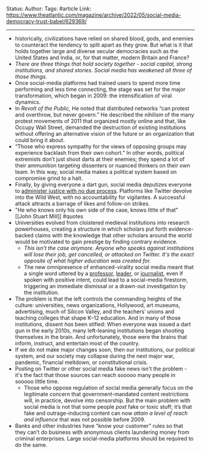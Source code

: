 Status:
Author:
Tags: #article 
Link: https://www.theatlantic.com/magazine/archive/2022/05/social-media-democracy-trust-babel/629369/
***
- historically, civilizations have relied on shared blood, gods, and enemies to counteract the tendency to split apart as they grow. But what is it that holds together large and diverse secular democracies such as the United States and India, or, for that matter, modern Britain and France?
- *There are three things that hold society together - social capital, strong institutions, and shared stories. Social media has weakened all three of those things.*
- Once social-media platforms had trained users to spend more time performing and less time connecting, the stage was set for the major transformation, which began in 2009: the intensification of viral dynamics.
- In *Revolt of the Public*, He noted that distributed networks “can protest and overthrow, but never govern.” He described the nihilism of the many protest movements of 2011 that organized mostly online and that, like Occupy Wall Street, demanded the destruction of existing institutions without offering an alternative vision of the future or an organization that could bring it about.
- “Those who express sympathy for the views of opposing groups may experience backlash from their own cohort.” In other words, political extremists don’t just shoot darts at their enemies; they spend a lot of their ammunition targeting dissenters or nuanced thinkers on their own team. In this way, social media makes a political system based on compromise grind to a halt.
- Finally, by giving everyone a dart gun, social media deputizes everyone to [administer justice with no due process](https://www.theatlantic.com/magazine/archive/2021/10/new-puritans-mob-justice-canceled/619818/). Platforms like Twitter devolve into the Wild West, with no accountability for vigilantes. A successful attack attracts a barrage of likes and follow-on strikes.
- "He who knows only his own side of the case, knows little of that" [[John Stuart Mill]] #quotes 
- Universities evolved from cloistered medieval institutions into research powerhouses, creating a structure in which scholars put forth evidence-backed claims with the knowledge that other scholars around the world would be motivated to gain prestige by finding contrary evidence.
	- *This isn't the case anymore. Anyone who speaks against institutions will lose their job, get cancelled, or attacked on Twitter. It's the exact opposite of what higher education was created for.*
	- The new omnipresence of enhanced-virality social media meant that a single word uttered by a [professor](https://www.insidehighered.com/news/2020/09/08/professor-suspended-saying-chinese-word-sounds-english-slur), [leader](https://heterodoxacademy.org/blog/true-diversity-requires-generosity-of-spirit/), or [journalist](https://www.washingtonpost.com/lifestyle/2021/02/12/donald-mcneil-new-york-times-fallout/), even if spoken with positive intent, could lead to a social-media firestorm, triggering an immediate dismissal or a drawn-out investigation by the institution.
- The problem is that the left controls the commanding heights of the culture: universities, news organizations, Hollywood, art museums, advertising, much of Silicon Valley, and the teachers’ unions and teaching colleges that shape K–12 education. And in many of those institutions, dissent _has_ been stifled: When everyone was issued a dart gun in the early 2010s, many left-leaning institutions began shooting themselves in the brain. And unfortunately, those were the brains that inform, instruct, and entertain most of the country.
- If we do not make major changes soon, then our institutions, our political system, and our society may collapse during the next major war, pandemic, financial meltdown, or constitutional crisis.
- Posting on Twitter or other social media fake news isn't the problem - it's the fact that those sources can reach sooooo many people in sooooo little time.
	- Those who oppose regulation of social media generally focus on the legitimate concern that government-mandated content restrictions will, in practice, devolve into censorship. But the main problem with social media is not that some people _post_ fake or toxic stuff; it’s that fake and outrage-inducing content can now _attain a level of reach and influence_ that was not possible before 2009.
- Banks and other industries have “know your customer” rules so that they can’t do business with anonymous clients laundering money from criminal enterprises. Large social-media platforms should be required to do the same.